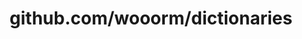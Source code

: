 ---
layout: post
title: github.com/wooorm/dictionaries
categories: link
tags: [انگلیسی, گیت‌هاب, برنامه‌نویسی]
---